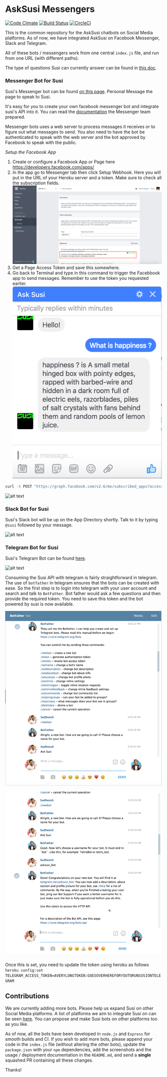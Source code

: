 # AskSusi Messengers

[![Code Climate](https://codeclimate.com/github/fossasia/asksusi_messengers/badges/gpa.svg)](https://codeclimate.com/github/fossasia/asksusi_messengers)
[![Build Status](https://travis-ci.org/fossasia/asksusi_messengers.svg?branch=development)](https://travis-ci.org/fossasia/asksusi_messengers)
[![CircleCI](https://img.shields.io/circleci/project/fossasia/asksusi_messengers.svg?maxAge=2592000?style=flat-square)](https://circleci.com/gh/fossasia/asksusi_messengers)

This is the common repository for the AskSusi chatbots on Social Media platforms. As of now, we have integrated AskSusi on Facebook Messenger, Slack and Telegram.

All of these bots / messengers work from one central ```index.js``` file, and run from one URL (with different paths).

The type of questions Susi can currently answer can be found in [this doc](https://github.com/loklak/loklak_server/blob/development/docs/AskSUSI.md). 

### Messenger Bot for Susi

Susi's Messenger bot can be found [on this page](https://www.facebook.com/asksusisu/). Personal Message the page to speak to Susi.

It's easy for you to create your own facebook messenger bot and integrate susi's API into it. You can read the  [documentation](https://developers.facebook.com/docs/messenger-platform/quickstart) the Messenger team prepared.

Messenger bots uses a web server to process messages it receives or to figure out what messages to send. You also need to have the bot be authenticated to speak with the web server and the bot approved by Facebook to speak with the public.

*Setup the Facebook App*

1. Create or configure a Facebook App or Page here https://developers.facebook.com/apps/
2. In the app go to Messenger tab then click Setup Webhook. Here you will put in the URL of your Heroku server and a token. Make sure to check all the subscription fields. 
![FB Settings](/images/fb_settings.png)
3. Get a Page Access Token and save this somewhere. 
4. Go back to Terminal and type in this command to trigger the Facebbook app to send messages. Remember to use the token you requested earlier.
![FB Settings](/images/susifb_chat.png)

```bash
curl -X POST "https://graph.facebook.com/v2.6/me/subscribed_apps?access_token=<PAGE_ACCESS_TOKEN>"
```

![alt text](http://i.imgur.com/6XkLyVL.png "Susi Messenger")

### Slack Bot for Susi

Susi's Slack bot will be up on the App Directory shortly. Talk to it by typing ```@susi``` followed by your message.

![alt text](http://i.imgur.com/FWlMQen.png "Susi Slack")

### Telegram Bot for Susi

Susi's Telegram Bot can be found [here](https://web.telegram.org/#/im?p=@asksusi_bot). 

![alt text](http://i.imgur.com/WXnSiGl.png "Susi Telegram")

Consuming the Susi API with telegram is fairly straightforward in telegram. The use of `botfather` in telegram ensures that the bots can be created with ease. So the first step is to login into telegram with your user account and search and talk to `BotFather`. Bot father would ask a few questions and then provide the required token. You need to save this token and the bot powered by susi is now available.

![Bot Father 1](/images/botfather1.png)

![Bot Father 2](/images/botfather2.png)

Once this is set, you need to update the token using heroku as follows
`heroku config:set TELEGRAM_ACCESS_TOKEN=AVERYLONGTOKEN:GOESOVERHEREFORYOUTORUNSUSIONTELEGRAM`

## Contributions

We are currently adding more bots. Please help us expand Susi on other Social Media platforms. A list of platforms we aim to integrate Susi on can be seen [here](https://github.com/fossasia/asksusi_messengers/issues/1). You can propose and make Susi bots on other platforms too as you like.

As of now, all the bots have been developed in ```node.js``` and ```Express``` for smooth builds and CI. If you wish to add more bots, please append your code in the ```index.js``` file (without altering the other bots), update the ```package.json``` with your ```npm``` dependencies, add the screenshots and the usage / deployment documentation in the ```README.md```, and send a **single** squashed PR containing all these changes.

Thanks!

